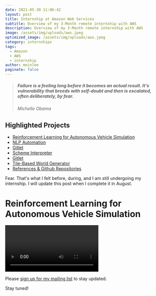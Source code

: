```yaml
---
date: 2021-05-30 11:06:42
layout: post
title: Internship at Amazon Web Services 
subtitle: Overview of my 3-Month remote internship with AWS
description: Overview of my 3-Month remote internship with AWS
image: /assets/img/uploads/aws.jpeg
optimized_image: /assets/img/uploads/aws.jpeg
category: internships
tags:
  - Amazon
  - AWS
  - internship
author: meinlee
paginate: false
---
```


> ##### Failure is a feeling long before it becomes an actual result. It's vulnerability that breeds with self-doubt and then is escalated, often deliberately, by fear.
> ###### Michelle Obama

<div id="toc_container">
<h2 class="toc_title">Highlighted Projects</h2>
<ul class="toc_list">
   <li><a href="#Reinforcement Learning for Autonomous Vehicle Simulation">Reinforcement Learning for Autonomous Vehicle Simulation</a></li>
  <li><a href="#NLP Automation">NLP Automation</a></li>
  <li><a href="#Cloud Practioner Certification">Gitlet</a></li>
  <li><a href="#Recommendation Engine Research">Scheme Interpreter</a></li>
  <li><a href="#Gitlet">Gitlet</a></li>
  <li><a href="#Tile-Based World Generator">Tile-Based World Generator</a></li>
  <li><a href="#References & Repositories">References & Github Repositories</a></li>
</ul>
</div>

Fear. That's what I felt before, during, and I am still undergoing my internship. I will update this post when I complete it in August. 

# Reinforcement Learning for Autonomous Vehicle Simulation

![Racing League](/assets/img/uploads/cropauto.mp4 "Racing League")



Please [sign up for my mailing list](https://meinlee.netlify.app/contact/) to stay updated.

Stay tuned!
